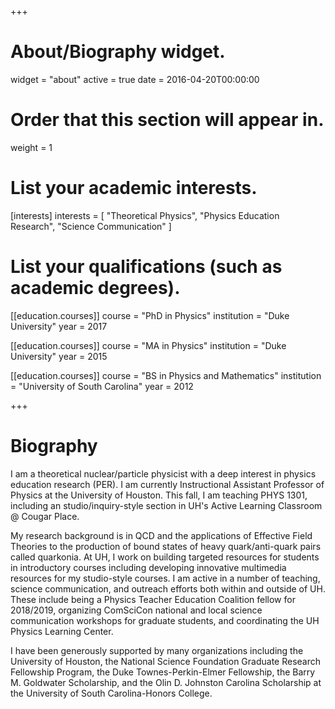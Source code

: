 +++
# About/Biography widget.
widget = "about"
active = true
date = 2016-04-20T00:00:00

# Order that this section will appear in.
weight = 1

# List your academic interests.
[interests]
  interests = [
    "Theoretical Physics",
    "Physics Education Research",
    "Science Communication"
  ]

# List your qualifications (such as academic degrees).
[[education.courses]]
  course = "PhD in Physics"
  institution = "Duke University"
  year = 2017

[[education.courses]]
  course = "MA in Physics"
  institution = "Duke University"
  year = 2015

[[education.courses]]
  course = "BS in Physics and Mathematics"
  institution = "University of South Carolina"
  year = 2012

+++

# Biography

I am a theoretical nuclear/particle physicist with a deep interest in physics education research (PER). I am currently Instructional Assistant Professor of Physics at the University of Houston. This fall, I am teaching PHYS 1301, including an studio/inquiry-style section in UH's Active Learning Classroom @ Cougar Place.

My research background is in QCD and the applications of Effective Field Theories to the production of bound states of heavy quark/anti-quark pairs called quarkonia. At UH, I work on building targeted resources for students in introductory courses including developing innovative multimedia resources for my studio-style courses. I am active in a number of teaching, science communication, and outreach efforts both within and outside of UH. These include being a Physics Teacher Education Coalition fellow for 2018/2019, organizing ComSciCon national and local science communication workshops for graduate students, and coordinating the UH Physics Learning Center.

I have been generously supported by many organizations including the University of Houston, the National Science Foundation Graduate Research Fellowship Program, the Duke Townes-Perkin-Elmer Fellowship, the Barry M. Goldwater Scholarship, and the Olin D. Johnston Carolina Scholarship at the University of South Carolina-Honors College.
